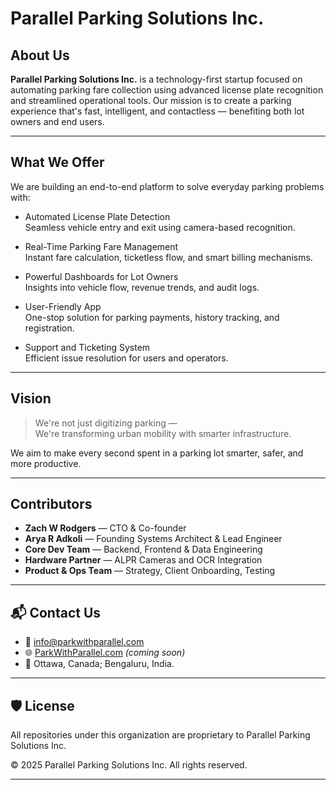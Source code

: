 # Parallel Parking Solutions Inc.


## About Us

**Parallel Parking Solutions Inc.** is a technology-first startup focused on automating parking fare collection using advanced license plate recognition and streamlined operational tools. Our mission is to create a parking experience that's fast, intelligent, and contactless — benefiting both lot owners and end users.

---

## What We Offer

We are building an end-to-end platform to solve everyday parking problems with:

- Automated License Plate Detection  
  Seamless vehicle entry and exit using camera-based recognition.

- Real-Time Parking Fare Management  
  Instant fare calculation, ticketless flow, and smart billing mechanisms.

- Powerful Dashboards for Lot Owners  
  Insights into vehicle flow, revenue trends, and audit logs.

- User-Friendly App  
  One-stop solution for parking payments, history tracking, and registration.

- Support and Ticketing System  
  Efficient issue resolution for users and operators.

---

## Vision

> We're not just digitizing parking —  
> We're transforming urban mobility with smarter infrastructure.

We aim to make every second spent in a parking lot smarter, safer, and more productive.

---

## Contributors

- **Zach W Rodgers** — CTO & Co-founder
- **Arya R Adkoli** — Founding Systems Architect & Lead Engineer 
- **Core Dev Team** — Backend, Frontend & Data Engineering  
- **Hardware Partner** — ALPR Cameras and OCR Integration  
- **Product & Ops Team** — Strategy, Client Onboarding, Testing  

---

## 📬 Contact Us

- 📧 info@parkwithparallel.com  
- 🌐 [ParkWithParallel.com](https://parkwithparallel.com) *(coming soon)*  
- 📍 Ottawa, Canada; Bengaluru, India.

---

## 🛡️ License

All repositories under this organization are proprietary to Parallel Parking Solutions Inc.

© 2025 Parallel Parking Solutions Inc. All rights reserved.

---
